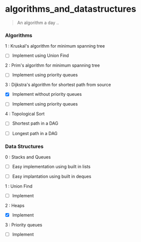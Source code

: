 # algorithms_and_datastructures
> An algorithm a day ..


### Algorithms 


1 : Kruskal's algorithm for minimum spanning tree

   - [ ] Implement using Union Find


2 : Prim's algorithm for minimum spanning tree

   - [ ] Implement using priority queues
 

3 : Dijkstra's algorithm for shortest path from source
 
   - [x] Implement without priority queues

   - [ ] Implement using priority queues

4 : Topological Sort
 
   - [ ] Shortest path in a DAG

   - [ ] Longest path in a DAG 




### Data Structures

0 : Stacks and Queues

  - [ ] Easy implementation using built in lists

  - [ ] Easy implantation using built in deques


1 : Union Find 

   - [ ] Implement


2 : Heaps
 
   - [x] Implement


3 : Priority queues

   - [ ] Implement


